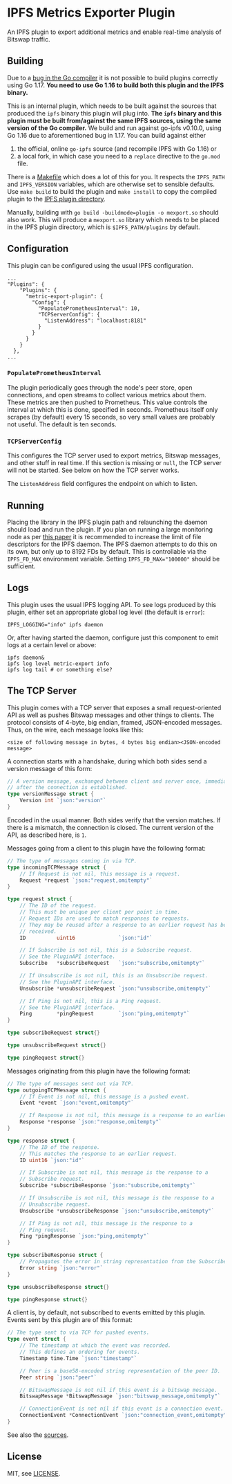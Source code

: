 # IPFS Metrics Exporter Plugin

An IPFS plugin to export additional metrics and enable real-time analysis of Bitswap traffic.

## Building

Due to a [bug in the Go compiler](https://github.com/cespare/xxhash/issues/54) it is not possible to build plugins
correctly using Go 1.17.
__You need to use Go 1.16 to build both this plugin and the IPFS binary.__

This is an internal plugin, which needs to be built against the sources that produced the `ipfs` binary this plugin will
plug into.
__The `ipfs` binary and this plugin must be built from/against the same IPFS sources, using the same version of the Go
compiler.__
We build and run against go-ipfs v0.10.0, using Go 1.16 due to aforementioned bug in 1.17.
You can build against either
1. the official, online `go-ipfs` source (and recompile IPFS with Go 1.16) or
2. a local fork, in which case you need to a `replace` directive to the `go.mod` file.

There is a [Makefile](./Makefile) which does a lot of this for you.
It respects the `IPFS_PATH` and `IPFS_VERSION` variables, which are otherwise set to sensible defaults.
Use `make build` to build the plugin and `make install` to copy the compiled plugin to the
[IPFS plugin directory](https://github.com/ipfs/go-ipfs/blob/master/docs/plugins.md).

Manually, building with `go build -buildmode=plugin -o mexport.so` should also work.
This will produce a `mexport.so` library which needs to be placed in the IPFS plugin directory, which is
`$IPFS_PATH/plugins` by default.

## Configuration

This plugin can be configured using the usual IPFS configuration.

```
...
"Plugins": {
    "Plugins": {
      "metric-export-plugin": {
        "Config": {
          "PopulatePrometheusInterval": 10,
          "TCPServerConfig": {
            "ListenAddress": "localhost:8181"
          }
        }
      }
    }
  },
...
```

### `PopulatePrometheusInterval`

The plugin periodically goes through the node's peer store, open connections, and open streams to collect various metrics about them.
These metrics are then pushed to Prometheus.
This value controls the interval at which this is done, specified in seconds.
Prometheus itself only scrapes (by default) every 15 seconds, so very small values are probably not useful.
The default is ten seconds.

### `TCPServerConfig`

This configures the TCP server used to export metrics, Bitswap messages, and other stuff in real time.
If this section is missing or `null`, the TCP server will not be started.
See below on how the TCP server works.

The `ListenAddress` field configures the endpoint on which to listen.

## Running

Placing the library in the IPFS plugin path and relaunching the daemon should load and run the plugin.
If you plan on running a large monitoring node as per [this paper](https://arxiv.org/abs/2104.09202) it is recommended
to increase the limit of file descriptors for the IPFS daemon.
The IPFS daemon attempts to do this on its own, but only up to 8192 FDs by default.
This is controllable via the `IPFS_FD_MAX` environment variable.
Setting `IPFS_FD_MAX="100000"` should be sufficient.

## Logs

This plugin uses the usual IPFS logging API.
To see logs produced by this plugin, either set an appropriate global log level (the default is `error`):
```
IPFS_LOGGING="info" ipfs daemon
```

Or, after having started the daemon, configure just this component to emit logs at a certain level or above:
```
ipfs daemon&
ipfs log level metric-export info
ipfs log tail # or something else?
```

## The TCP Server

This plugin comes with a TCP server that exposes a small request-oriented API as well as pushes Bitswap messages and other things to clients.
The protocol consists of 4-byte, big endian, framed, JSON-encoded messages.
Thus, on the wire, each message looks like this:
```
<size of following message in bytes, 4 bytes big endian><JSON-encoded message>
```

A connection starts with a handshake, during which both sides send a version message of this form:
```go
// A version message, exchanged between client and server once, immediately
// after the connection is established.
type versionMessage struct {
	Version int `json:"version"`
}
```
Encoded in the usual manner.
Both sides verify that the version matches.
If there is a mismatch, the connection is closed.
The current version of the API, as described here, is `1`.

Messages going from a client to this plugin have the following format:
```go
// The type of messages coming in via TCP.
type incomingTCPMessage struct {
	// If Request is not nil, this message is a request.
	Request *request `json:"request,omitempty"`
}

type request struct {
	// The ID of the request.
	// This must be unique per client per point in time.
	// Request IDs are used to match responses to requests.
	// They may be reused after a response to an earlier request has been
	// received.
	ID          uint16              `json:"id"`

	// If Subscribe is not nil, this is a Subscribe request.
	// See the PluginAPI interface.
	Subscribe   *subscribeRequest   `json:"subscribe,omitempty"`

	// If Unsubscribe is not nil, this is an Unsubscribe request.
	// See the PluginAPI interface.
	Unsubscribe *unsubscribeRequest `json:"unsubscribe,omitempty"`

	// If Ping is not nil, this is a Ping request.
	// See the PluginAPI interface.
	Ping        *pingRequest        `json:"ping,omitempty"`
}

type subscribeRequest struct{}

type unsubscribeRequest struct{}

type pingRequest struct{}
```

Messages originating from this plugin have the following format:
```go
// The type of messages sent out via TCP.
type outgoingTCPMessage struct {
	// If Event is not nil, this message is a pushed event.
	Event *event `json:"event,omitempty"`

	// If Response is not nil, this message is a response to an earlier request.
	Response *response `json:"response,omitempty"`
}

type response struct {
	// The ID of the response.
	// This matches the response to an earlier request.
	ID uint16 `json:"id"`

	// If Subscribe is not nil, this message is the response to a
	// Subscribe request.
	Subscribe *subscribeResponse `json:"subscribe,omitempty"`

	// If Unsubscribe is not nil, this message is the response to a
	// Unsubscribe request.
	Unsubscribe *unsubscribeResponse `json:"unsubscribe,omitempty"`

	// If Ping is not nil, this message is the response to a
	// Ping request.
	Ping *pingResponse `json:"ping,omitempty"`
}

type subscribeResponse struct {
	// Propagates the error in string representation from the Subscribe method.
	Error string `json:"error"`
}

type unsubscribeResponse struct{}

type pingResponse struct{}
```

A client is, by default, not subscribed to events emitted by this plugin.
Events sent by this plugin are of this format:
```go
// The type sent to via TCP for pushed events.
type event struct {
	// The timestamp at which the event was recorded.
	// This defines an ordering for events.
	Timestamp time.Time `json:"timestamp"`

	// Peer is a base58-encoded string representation of the peer ID.
	Peer string `json:"peer"`

	// BitswapMessage is not nil if this event is a bitswap message.
	BitswapMessage *BitswapMessage `json:"bitswap_message,omitempty"`

	// ConnectionEvent is not nil if this event is a connection event.
	ConnectionEvent *ConnectionEvent `json:"connection_event,omitempty"`
}
```

See also the [sources](metricplugin/tcp.go).

## License

MIT, see [LICENSE](./LICENSE).